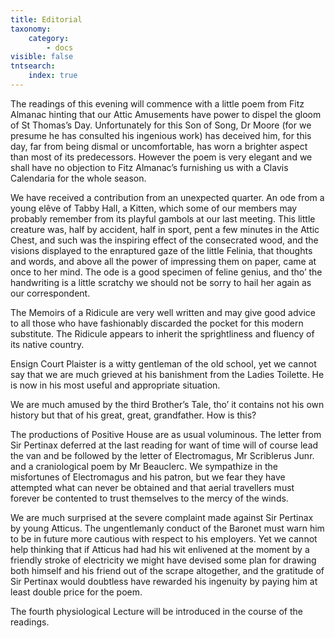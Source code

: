 ```yaml
---
title: Editorial
taxonomy:
    category:
        - docs
visible: false
tntsearch:
    index: true
---
```


The readings of this evening will commence with a little poem from Fitz Almanac hinting that our Attic Amusements have power to dispel the gloom of St Thomas’s Day. Unfortunately for this Son of Song, Dr Moore (for we presume he has consulted his ingenious work) has deceived him, for this day, far from being dismal or uncomfortable, has worn a brighter aspect than most of its predecessors. However the poem is very elegant and we shall have no objection to Fitz Almanac’s furnishing us with a Clavis Calendaria for the whole season.  

We have received a contribution from an unexpected quarter. An ode from a young elêve of Tabby Hall, a Kitten, which some of our members may probably remember from its playful gambols at our last meeting. This little creature was, half by accident, half in sport, pent a few minutes in the Attic Chest, and such was the inspiring effect of the consecrated wood, and the visions displayed to the enraptured gaze of the little Felinia, that thoughts and words, and above all the power of impressing them on paper, came at once to her mind. The ode is a good specimen of feline genius, and tho’ the handwriting is a little scratchy we should not be sorry to hail her again as our correspondent.  

The Memoirs of a Ridicule are very well written and may give good advice to all those who have fashionably discarded the pocket for this modern substitute. The Ridicule appears to inherit the sprightliness and fluency of its native country.  

Ensign Court Plaister is a witty gentleman of the old school, yet we cannot say that we are much grieved at his banishment from the Ladies Toilette. He is now in his most useful and appropriate situation.  

We are much amused by the third Brother’s Tale, tho’ it contains not his own history but that of his great, great, grandfather. How is this?  

The productions of Positive House are as usual voluminous. The letter from Sir Pertinax deferred at the last reading for want of time will of course lead the van and be followed by the letter of Electromagus, Mr Scriblerus Junr. and a craniological poem by Mr Beauclerc. We sympathize in the misfortunes of Electromagus and his patron, but we fear they have attempted what can never be obtained and that aerial travellers must forever be contented to trust themselves to the mercy of the winds.  

We are much surprised at the severe complaint made against Sir Pertinax by young Atticus. The ungentlemanly conduct of the Baronet must warn him to be in future more cautious with respect to his employers. Yet we cannot help thinking that if Atticus had had his wit enlivened at the moment by a friendly stroke of electricity we might have devised some plan for drawing both himself and his friend out of the scrape altogether, and the gratitude of Sir Pertinax would doubtless have rewarded his ingenuity by paying him at least double price for the poem.  

The fourth physiological Lecture will be introduced in the course of the readings.